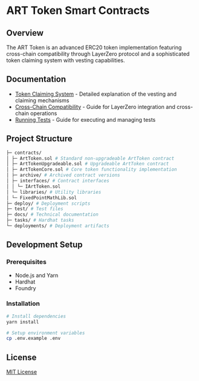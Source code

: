 # ART Token Smart Contracts

## Overview
The ART Token is an advanced ERC20 token implementation featuring cross-chain compatibility through LayerZero protocol and a sophisticated token claiming system with vesting capabilities.

## Documentation
- [Token Claiming System](./test/docs/claiming-overview.md) - Detailed explanation of the vesting and claiming mechanisms
- [Cross-Chain Compatibility](./docs/cross-chain-compatibility.md) - Guide for LayerZero integration and cross-chain operations
- [Running Tests](./docs/run-unit-tests.md) - Guide for executing and managing tests

## Project Structure

```bash
├─ contracts/
│ ├─ ArtToken.sol # Standard non-upgradeable ArtToken contract
│ ├─ ArtTokenUpgradeable.sol # Upgradeable ArtToken contract
│ ├─ ArtTokenCore.sol # Core token functionality implementation
│ ├─ archive/ # Archived contract versions
│ ├─ interfaces/ # Contract interfaces
│ │ └─ IArtToken.sol
│ └─ libraries/ # Utility libraries
│ └─ FixedPointMathLib.sol
├─ deploy/ # Deployment scripts
├─ test/ # Test files
├─ docs/ # Technical documentation
├─ tasks/ # Hardhat tasks
└─ deployments/ # Deployment artifacts
```

## Development Setup

### Prerequisites
- Node.js and Yarn
- Hardhat
- Foundry

### Installation
```bash
# Install dependencies
yarn install

# Setup environment variables
cp .env.example .env
```

## License
[MIT License](LICENSE)